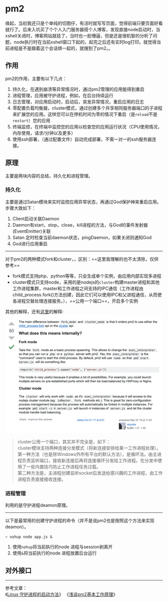 # pm2
缘起，当初我还只是个单纯的切图仔，有活时就写写页面，觉得前端只要页面好看就行了。后来入坑买了个个人入门服务器搭个人博客，发现直接node启动时，当xshell关闭时，博客网站就挂了，当时也一脸懵逼，但是还是很机智的分析了问题，node执行时在当前xshell窗口下起的，起完之后还有实时log打印。就觉得当前进程是不是跟着这个会话绑一起的，就搜到了pm2。。  

## 作用
pm2的作用，主要有以下几点：  
1. 持久化，在遇到崩溃等异常情况时，通过pm2管理的应用能得到重启
2. 进程管理，应用被守护进程，例如，在后台持续运行
3. 日志管理，对应用启动时，启动后，突发异常情况，重启应用的日志
4. 零配置负载均衡器，cluster模式，通过创建多个共享相同服务器端口的子进程来扩展您的应用。这样您可以在停机时间为零的情况下重启（是`reload`不是`restart`）您的应用
5. 终端监控，在终端中监控您的应用以检查您的应用运行状况（CPU使用情况，内存使用，请求/分钟以及更多）
6. 使用ssh部署，（通过配置文件）自动完成部署，不需一对一的ssh服务器连接。  

## 原理
主要是两块内容的总结，持久化和进程管理。  
### 持久化
主要是通过Satan模块来实时监控应用异常状态，再通过God保护神来重启应用。步骤大致如下：  
1. Client启动关联Daemon
2. Daemon有start，stop，close，kill进程的方法，与God的事件发射器(EventEmitter)关联
3. Satan 定时检查当前daemon状态，pingDaemon，如果关闭则通知God
4. God进行应用重启  

---
对于pm2的两种模式fork和cluster，，区别：==这里我理解的也不太清除，仅供参考==  
- fork模式支持php、python等等，只会生成单个实例，由应用内部实现多进程   
- cluster模式只支持node，采用的是nodejs的`cluster`构建master进程和其他工作进程集群，master和工作进程之间支持的IPC通信（工作进程由child_process.fork()方法创建，因此它们可以使用IPC和父进程通信，从而使各进程交替处理连接服务。），==公用一个端口==，开启多个实例  

其他的解释，还有[这里](https://stackoverflow.com/questions/34682035/cluster-and-fork-mode-difference-in-pm2)的解释:
![区别](https://github.com/shaoxi2093/blogImgs/blob/master/github/pm2-fork-cluster.png?raw=true)

> cluster公用一个端口，其实并不完全是，如下：  
cluster模块支持两种连接分发模式（将新连接安排给某一工作进程处理）。  
第一种方法（也是除Windows外所有平台的默认方法），是循环法。由主进程负责监听端口，接收新连接后再将连接循环分发给工作进程。在分发中使用了一些内置技巧防止工作进程任务过载。  
第二种方法是，主进程创建监听socket后发送给感兴趣的工作进程，由工作进程负责直接接收连接。



### 进程管理
利用的是守护进程deamon原理。

---
以下是最常用的创建守护进程的命令（并不是说pm2也是按照这个方法来实现deamon）。
```
~ nohup node app.js &
```
1. 使用`nohup`将当前执行的node 进程与session剥离开
2. 使用`&`将当前执行的node 进程放置后台运行



## 对外接口



----
参考文章：  
《[Linux 守护进程的启动方法](http://www.ruanyifeng.com/blog/2016/02/linux-daemon.html)》
《[浅谈pm2基本工作原理](https://my.oschina.net/todosomeone/blog/783991)》